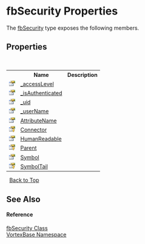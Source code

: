 # fbSecurity Properties
 

The <a href="T_VortexBase_fbSecurity.md">fbSecurity</a> type exposes the following members.


## Properties
&nbsp;<table><tr><th></th><th>Name</th><th>Description</th></tr><tr><td>![Public property](media/pubproperty.gif "Public property")</td><td><a href="P_VortexBase_fbSecurity__accessLevel.md">_accessLevel</a></td><td /></tr><tr><td>![Public property](media/pubproperty.gif "Public property")</td><td><a href="P_VortexBase_fbSecurity__isAuthenticated.md">_isAuthenticated</a></td><td /></tr><tr><td>![Public property](media/pubproperty.gif "Public property")</td><td><a href="P_VortexBase_fbSecurity__uid.md">_uid</a></td><td /></tr><tr><td>![Public property](media/pubproperty.gif "Public property")</td><td><a href="P_VortexBase_fbSecurity__userName.md">_userName</a></td><td /></tr><tr><td>![Public property](media/pubproperty.gif "Public property")</td><td><a href="P_VortexBase_fbSecurity_AttributeName.md">AttributeName</a></td><td /></tr><tr><td>![Protected property](media/protproperty.gif "Protected property")</td><td><a href="P_VortexBase_fbSecurity_Connector.md">Connector</a></td><td /></tr><tr><td>![Public property](media/pubproperty.gif "Public property")</td><td><a href="P_VortexBase_fbSecurity_HumanReadable.md">HumanReadable</a></td><td /></tr><tr><td>![Protected property](media/protproperty.gif "Protected property")</td><td><a href="P_VortexBase_fbSecurity_Parent.md">Parent</a></td><td /></tr><tr><td>![Public property](media/pubproperty.gif "Public property")</td><td><a href="P_VortexBase_fbSecurity_Symbol.md">Symbol</a></td><td /></tr><tr><td>![Protected property](media/protproperty.gif "Protected property")</td><td><a href="P_VortexBase_fbSecurity_SymbolTail.md">SymbolTail</a></td><td /></tr></table>&nbsp;
<a href="#fbsecurity-properties">Back to Top</a>

## See Also


#### Reference
<a href="T_VortexBase_fbSecurity.md">fbSecurity Class</a><br /><a href="N_VortexBase.md">VortexBase Namespace</a><br />